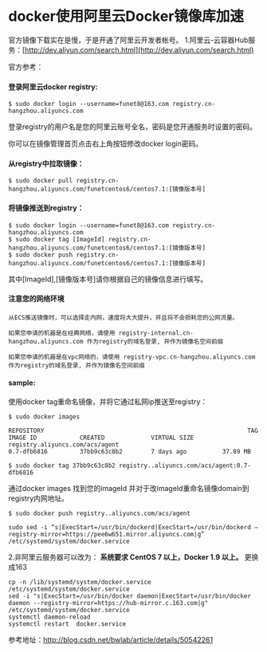 # docker使用阿里云Docker镜像库加速

官方镜像下载实在是慢，于是开通了阿里云开发者帐号。
1.阿里云-云容器Hub服务：[http://dev.aliyun.com/search.html](http://dev.aliyun.com/search.html)

官方参考：
#### 登录阿里云docker registry:

```
$ sudo docker login --username=funet8@163.com registry.cn-hangzhou.aliyuncs.com
```
登录registry的用户名是您的阿里云账号全名，密码是您开通服务时设置的密码。

你可以在镜像管理首页点击右上角按钮修改docker login密码。

#### 从registry中拉取镜像：

```
$ sudo docker pull registry.cn-hangzhou.aliyuncs.com/funetcentos6/centos7.1:[镜像版本号]
```

#### 将镜像推送到registry：

```
$ sudo docker login --username=funet8@163.com registry.cn-hangzhou.aliyuncs.com
$ sudo docker tag [ImageId] registry.cn-hangzhou.aliyuncs.com/funetcentos6/centos7.1:[镜像版本号]
$ sudo docker push registry.cn-hangzhou.aliyuncs.com/funetcentos6/centos7.1:[镜像版本号]
```

其中[ImageId],[镜像版本号]请你根据自己的镜像信息进行填写。

#### **注意您的网络环境**

```
从ECS推送镜像时，可以选择走内网，速度将大大提升，并且将不会损耗您的公网流量。

如果您申请的机器是在经典网络，请使用 registry-internal.cn-hangzhou.aliyuncs.com 作为registry的域名登录, 并作为镜像名空间前缀

如果您申请的机器是在vpc网络的，请使用 registry-vpc.cn-hangzhou.aliyuncs.com 作为registry的域名登录, 并作为镜像名空间前缀

```

#### sample:

使用docker tag重命名镜像，并将它通过私网ip推送至registry：

```
$ sudo docker images

REPOSITORY                                                         TAG                 IMAGE ID            CREATED             VIRTUAL SIZE
registry.aliyuncs.com/acs/agent                                    0.7-dfb6816         37bb9c63c8b2        7 days ago          37.89 MB

$ sudo docker tag 37bb9c63c8b2 registry..aliyuncs.com/acs/agent:0.7-dfb6816

```

通过docker images 找到您的imageId 并对于改imageId重命名镜像domain到registry内网地址。

```
$ sudo docker push registry..aliyuncs.com/acs/agent
```

```
sudo sed -i “s|ExecStart=/usr/bin/dockerd|ExecStart=/usr/bin/dockerd –registry-mirror=https://pee6w651.mirror.aliyuncs.com|g” /etc/systemd/system/docker.service
```


2.非阿里云服务器可以改为：
**系统要求 CentOS 7 以上，Docker 1.9 以上。**
更换成163

```
cp -n /lib/systemd/system/docker.service /etc/systemd/system/docker.service 
sed -i "s|ExecStart=/usr/bin/docker daemon|ExecStart=/usr/bin/docker daemon --registry-mirror=https://hub-mirror.c.163.com|g" /etc/systemd/system/docker.service 
systemctl daemon-reload 
systemctl restart  docker.service
```


参考地址：http://blog.csdn.net/bwlab/article/details/50542261















